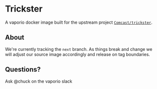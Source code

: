 # Trickster

A vaporio docker image built for the upstream project [`Comcast/trickster`](https://github.com/Comcast/trickster).


## About

We're currently tracking the `next` branch. As things break and change we will adjust our
source image accordingly and release on tag boundaries.

## Questions?

Ask @chuck on the vaporio slack
